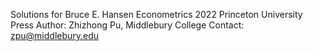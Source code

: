 Solutions for Bruce E. Hansen Econometrics 2022 Princeton University Press
Author: Zhizhong Pu, Middlebury College
Contact: zpu@middlebury.edu
